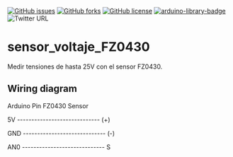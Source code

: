 [![GitHub issues](https://img.shields.io/github/issues/rotoapanta/sensor_voltaje_FZ0430)](https://github.com/rotoapanta/sensor_voltaje_FZ0430/issues)
[![GitHub forks](https://img.shields.io/github/forks/rotoapanta/sensor_voltaje_FZ0430)](https://github.com/rotoapanta/sensor_voltaje_FZ0430/network)
[![GitHub license](https://img.shields.io/github/license/rotoapanta/sensor_voltaje_FZ0430)](https://github.com/rotoapanta/sensor_voltaje_FZ0430)
[![arduino-library-badge](https://www.ardu-badge.com/badge/ArduinoJson.svg?version=6.16.1)](https://www.ardu-badge.com/ArduinoJson/6.16.1)
![Twitter URL](https://img.shields.io/twitter/url?style=social&url=https%3A%2F%2Ftwitter.com%2Frotoapanta)

# sensor_voltaje_FZ0430
Medir tensiones de hasta 25V con el sensor FZ0430.

## Wiring diagram

Arduino Pin                       FZ0430 Sensor

5V  -----------------------------   (+)

GND -----------------------------   (-)

AN0 -----------------------------   S


